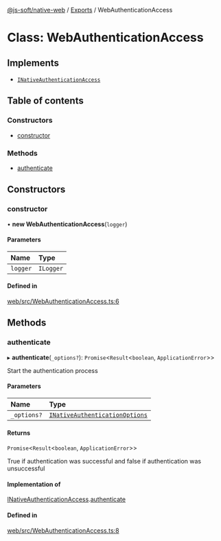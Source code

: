 [@js-soft/native-web](../README.md) / [Exports](../modules.md) / WebAuthenticationAccess

# Class: WebAuthenticationAccess

## Implements

-   [`INativeAuthenticationAccess`](../interfaces/INativeAuthenticationAccess.md)

## Table of contents

### Constructors

-   [constructor](WebAuthenticationAccess.md#constructor)

### Methods

-   [authenticate](WebAuthenticationAccess.md#authenticate)

## Constructors

### constructor

• **new WebAuthenticationAccess**(`logger`)

#### Parameters

| Name     | Type      |
| :------- | :-------- |
| `logger` | `ILogger` |

#### Defined in

[web/src/WebAuthenticationAccess.ts:6](https://github.com/js-soft/ts-native-access/blob/68cf98a/packages/web/src/WebAuthenticationAccess.ts#L6)

## Methods

### authenticate

▸ **authenticate**(`_options?`): `Promise`<`Result`<`boolean`, `ApplicationError`\>\>

Start the authentication process

#### Parameters

| Name        | Type                                                                            |
| :---------- | :------------------------------------------------------------------------------ |
| `_options?` | [`INativeAuthenticationOptions`](../interfaces/INativeAuthenticationOptions.md) |

#### Returns

`Promise`<`Result`<`boolean`, `ApplicationError`\>\>

True if authentication was successful and false if authentication was unsuccessful

#### Implementation of

[INativeAuthenticationAccess](../interfaces/INativeAuthenticationAccess.md).[authenticate](../interfaces/INativeAuthenticationAccess.md#authenticate)

#### Defined in

[web/src/WebAuthenticationAccess.ts:8](https://github.com/js-soft/ts-native-access/blob/68cf98a/packages/web/src/WebAuthenticationAccess.ts#L8)

